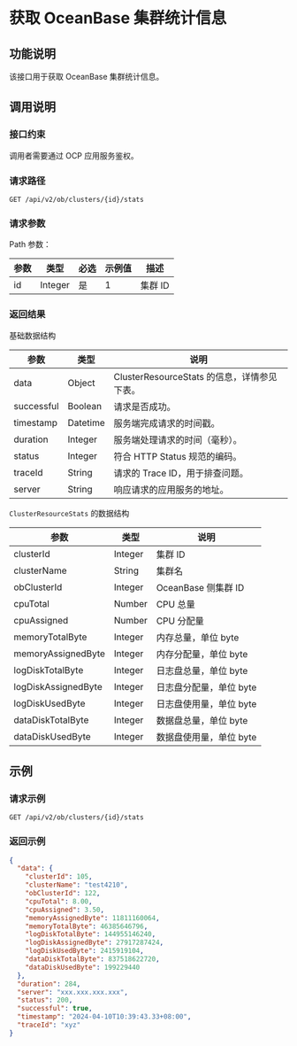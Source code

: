 # 获取 OceanBase 集群统计信息

## 功能说明

该接口用于获取 OceanBase 集群统计信息。

## 调用说明

### 接口约束

调用者需要通过 OCP 应用服务鉴权。

### 请求路径

`GET /api/v2/ob/clusters/{id}/stats`

### 请求参数

Path 参数：

|  参数  |  类型  |  必选  | 示例值 |  描述  |
|----|----|----|-----|----|
|  id  |  Integer  |  是  | 1   |  集群 ID  |

### 返回结果

基础数据结构

|  参数  |  类型  | 说明                               |
|----|----|----------------------------------|
|  data  |  Object  | ClusterResourceStats 的信息，详情参见下表。 |
|  successful  |  Boolean | 请求是否成功。                          |
|  timestamp |  Datetime  | 服务端完成请求的时间戳。                     |
|  duration |  Integer  | 服务端处理请求的时间（毫秒）。                  |
|  status |  Integer  | 符合 HTTP Status 规范的编码。            |
|  traceId |  String  | 请求的 Trace ID，用于排查问题。             |
|  server  |  String  | 响应请求的应用服务的地址。                    |

`ClusterResourceStats` 的数据结构

|  参数  |  类型  |  说明  |
|----|----|----|
|  clusterId  |  Integer  |  集群 ID  |
|  clusterName  |  String  |  集群名  |
|  obClusterId  |  Integer  |  OceanBase 侧集群 ID  |
|  cpuTotal  |  Number  |  CPU 总量  |
|  cpuAssigned  |  Number  |  CPU 分配量  |
|  memoryTotalByte  |  Integer  |  内存总量，单位 byte  |
|  memoryAssignedByte  |  Integer  |  内存分配量，单位 byte  |
|  logDiskTotalByte  |  Integer  |  日志盘总量，单位 byte  |
|  logDiskAssignedByte  |  Integer  |  日志盘分配量，单位 byte  |
|  logDiskUsedByte  |  Integer  |  日志盘使用量，单位 byte  |
|  dataDiskTotalByte  |  Integer  |  数据盘总量，单位 byte  |
|  dataDiskUsedByte  |  Integer  |  数据盘使用量，单位 byte  |

## 示例

### 请求示例

`GET /api/v2/ob/clusters/{id}/stats`

### 返回示例

```JSON
{
  "data": {
    "clusterId": 105,
    "clusterName": "test4210",
    "obClusterId": 122,
    "cpuTotal": 8.00,
    "cpuAssigned": 3.50,
    "memoryAssignedByte": 11811160064,
    "memoryTotalByte": 46385646796,
    "logDiskTotalByte": 144955146240,
    "logDiskAssignedByte": 27917287424,
    "logDiskUsedByte": 2415919104,
    "dataDiskTotalByte": 837518622720,
    "dataDiskUsedByte": 199229440
  },
  "duration": 284,
  "server": "xxx.xxx.xxx.xxx",
  "status": 200,
  "successful": true,
  "timestamp": "2024-04-10T10:39:43.33+08:00",
  "traceId": "xyz"
}
```

